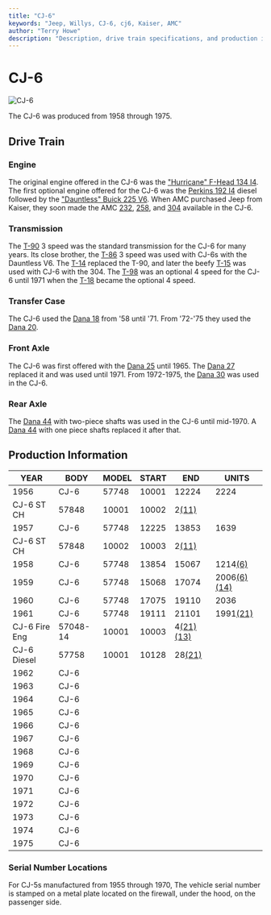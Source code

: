 ```yaml
---
title: "CJ-6"
keywords: "Jeep, Willys, CJ-6, cj6, Kaiser, AMC"
author: "Terry Howe"
description: "Description, drive train specifications, and production information for the Jeep CJ-6"
---
```


# CJ-6

![CJ-6](../img/models/cj6.jpg "CJ-6")

The CJ-6 was produced from 1958 through 1975.

## Drive Train

### Engine

The original engine offered in the CJ-6 was the ["Hurricane" F-Head 134 I4](../engine/factory/hurricane134.md). The first optional engine offered for the CJ-6 was the [Perkins 192 I4](../engine/factory/perkins192.md) diesel followed by the ["Dauntless" Buick 225 V6](../engine/factory/dauntless225.md). When AMC purchased Jeep from Kaiser, they soon made the AMC [232](../engine/factory/amc232.md), [258](../engine/factory/amc258.md), and [304](../engine/factory/amc304.md) available in the CJ-6.

### Transmission

The [T-90](../transmission/factory/t90.md) 3 speed was the standard transmission for the CJ-6 for many years. Its close brother, the [T-86](../transmission/factory/t86.md) 3 speed was used with CJ-6s with the Dauntless V6. The [T-14](../transmission/factory/t14.md) replaced the T-90, and later the beefy [T-15](../transmission/factory/t15.md) was used with CJ-6 with the 304. The [ T-98](../transmission/factory/t18.md) was an optional 4 speed for the CJ-6 until 1971 when the [T-18](../transmission/factory/t18.md) became the optional 4 speed.

### Transfer Case

The CJ-6 used the [Dana 18](../xfer/factory/d18.md) from '58 until '71. From '72-'75 they used the [Dana 20](../xfer/factory/d20.md).

### Front Axle

The CJ-6 was first offered with the [Dana 25](../axle/factory/d25.md) until 1965. The [Dana 27](../axle/factory/d27.md) replaced it and was used until 1971. From 1972-1975, the [Dana 30](../axle/factory/d30.md) was used in the CJ-6.

### Rear Axle

The [Dana 44](../axle/factory/d44.md) with two-piece shafts was used in the CJ-6 until mid-1970. A [Dana 44](../axle/factory/d44.md) with one piece shafts replaced it after that.

## Production Information

| YEAR          | BODY     | MODEL | START | END                                           | UNITS                                          |
|---------------|----------|-------|-------|-----------------------------------------------|------------------------------------------------|
| 1956          | CJ-6     | 57748 | 10001 | 12224                                         | 2224                                           |
| CJ-6 ST CH    | 57848    | 10001 | 10002 | 2[(11)](../history/#11)                       |                                                |
| 1957          | CJ-6     | 57748 | 12225 | 13853                                         | 1639                                           |
| CJ-6 ST CH    | 57848    | 10002 | 10003 | 2[(11)](../history/#11)                       |                                                |
| 1958          | CJ-6     | 57748 | 13854 | 15067                                         | 1214[(6)](../history/#6)                       |
| 1959          | CJ-6     | 57748 | 15068 | 17074                                         | 2006[(6)](../history/#6)[(14)](../history/#14) |
| 1960          | CJ-6     | 57748 | 17075 | 19110                                         | 2036                                           |
| 1961          | CJ-6     | 57748 | 19111 | 21101                                         | 1991[(21)](../history/#21)                     |
| CJ-6 Fire Eng | 57048-14 | 10001 | 10003 | 4[(21)](../history/#21)[(13)](../history/#13) |                                                |
| CJ-6 Diesel   | 57758    | 10001 | 10128 | 28[(21)](../history/#21)                      |                                                |
| 1962          | CJ-6     |       |       |                                               |                                                |
| 1963          | CJ-6     |       |       |                                               |                                                |
| 1964          | CJ-6     |       |       |                                               |                                                |
| 1965          | CJ-6     |       |       |                                               |                                                |
| 1966          | CJ-6     |       |       |                                               |                                                |
| 1967          | CJ-6     |       |       |                                               |                                                |
| 1968          | CJ-6     |       |       |                                               |                                                |
| 1969          | CJ-6     |       |       |                                               |                                                |
| 1970          | CJ-6     |       |       |                                               |                                                |
| 1971          | CJ-6     |       |       |                                               |                                                |
| 1972          | CJ-6     |       |       |                                               |                                                |
| 1973          | CJ-6     |       |       |                                               |                                                |
| 1974          | CJ-6     |       |       |                                               |                                                |
| 1975          | CJ-6     |       |       |                                               |                                                |

### Serial Number Locations

For CJ-5s manufactured from 1955 through 1970, The vehicle serial number is stamped on a metal plate located on the firewall, under the hood, on the passenger side.